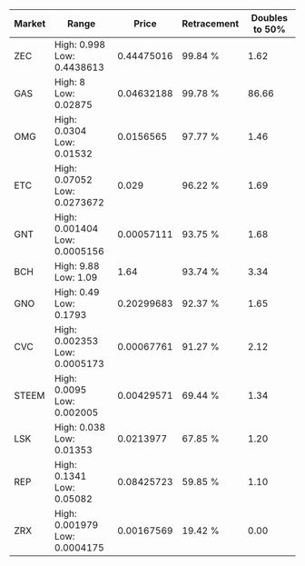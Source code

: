 | Market | Range | Price| Retracement | Doubles to 50% |
| --- | --- | --- | --- | --- |
| ZEC | High: 0.998<br />Low: 0.4438613 | 0.44475016 | 99.84 % | 1.62 |
| GAS | High: 8<br />Low: 0.02875 | 0.04632188 | 99.78 % | 86.66 |
| OMG | High: 0.0304<br />Low: 0.01532 | 0.0156565 | 97.77 % | 1.46 |
| ETC | High: 0.07052<br />Low: 0.0273672 | 0.029 | 96.22 % | 1.69 |
| GNT | High: 0.001404<br />Low: 0.0005156 | 0.00057111 | 93.75 % | 1.68 |
| BCH | High: 9.88<br />Low: 1.09 | 1.64 | 93.74 % | 3.34 |
| GNO | High: 0.49<br />Low: 0.1793 | 0.20299683 | 92.37 % | 1.65 |
| CVC | High: 0.002353<br />Low: 0.0005173 | 0.00067761 | 91.27 % | 2.12 |
| STEEM | High: 0.0095<br />Low: 0.002005 | 0.00429571 | 69.44 % | 1.34 |
| LSK | High: 0.038<br />Low: 0.01353 | 0.0213977 | 67.85 % | 1.20 |
| REP | High: 0.1341<br />Low: 0.05082 | 0.08425723 | 59.85 % | 1.10 |
| ZRX | High: 0.001979<br />Low: 0.0004175 | 0.00167569 | 19.42 % | 0.00 |
